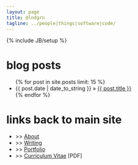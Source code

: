 ```yaml
---
layout: page
title: @lndgrn
tagline: ../people|things|software|code/
---
```

{% include JB/setup %}

<div id="home">
  <h1>blog posts</h1>
  <ul>
    {% for post in site.posts limit: 15 %}
      <li><span>{{ post.date | date_to_string }}</span> &raquo; <a href="{{ post.url }}">{{ post.title }}</a></li>
    {% endfor %}
  </ul>
</div>

<div id="home">
	<h1>links back to main site</h1>
	<ul>
		<li><span class="bullet">>></span> <a href="http://clindgrencv.com/about.html">About</a></li>
		<li><span class="bullet">>></span> <a href="http://clindgrencv.com/writing.html">Writing</a> </li>
		<li><span class="bullet">>></span> <a href="http://clindgrencv.com/portfolio.html">Portfolio</a></li>
		<li><span class="bullet">>></span> <a href="/assets/txt/clindgren-cv.pdf">Curriculum Vitae</a> <span class="bullet">[PDF]</span></li>
	</ul>
</div>

